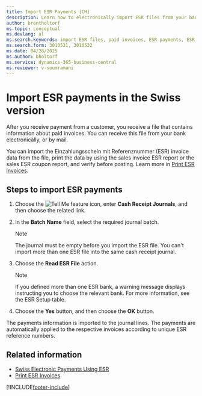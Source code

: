 ```yaml
---
title: Import ESR Payments [CH]
description: Learn how to electronically import ESR files from your bank, which include details about paid invoices. You can also receive this file by mail.
author: brentholtorf
ms.topic: conceptual
ms.devlang: al
ms.search.keywords: import ESR files, paid invoices, ESR payments, ESR invoice data, Swiss version
ms.search.form: 3010531, 3010532
ms.date: 04/28/2025
ms.author: bholtorf
ms.service: dynamics-365-business-central
ms.reviewer: v-soumramani
---
```


# Import ESR payments in the Swiss version

After you receive payment from a customer, you receive a file that contains information about paid invoices. You can receive this file from your bank electronically, or by mail.  

You can import the Einzahlungsschein mit Referenznummer (ESR) invoice data from the file, print the data by using the sales invoice ESR report or the sales ESR coupon report, and verify before posting. Learn more in [Print ESR Invoices](how-to-print-esr-invoices.md).  

## Steps to import ESR payments  

1. Choose the ![Tell Me feature](../../media/ui-search/search_small.png "Tell me what you want to do") icon, enter **Cash Receipt Journals**, and then choose the related link.  
1. In the **Batch Name** field, select the required journal batch.  

    > [!NOTE]  
    > The journal must be empty before you import the ESR file. You can't import more than one ESR file into the same cash receipt journal.  

1. Choose the **Read ESR File** action.  

    > [!NOTE]  
    > If you defined more than one ESR bank, a warning message displays instructing you to choose the relevant bank. For more information, see the ESR Setup table.  

1. Choose the **Yes** button, and then choose the **OK** button.  

The payments information is imported to the journal lines. The payments are automatically applied to the respective invoices according to unique ESR reference numbers.  

## Related information

- [Swiss Electronic Payments Using ESR](swiss-electronic-payments-using-esr.md)
- [Print ESR Invoices](how-to-print-esr-invoices.md)

[!INCLUDE[footer-include](../../includes/footer-banner.md)]
